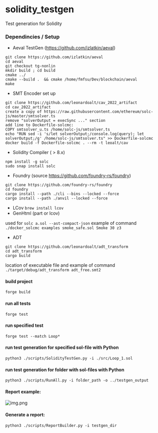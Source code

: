 # solidity_testgen

Test generation for Solidity 

### Dependincies / Setup
* Aeval TestGen (https://github.com/izlatkin/aeval) 
```
git clone https://github.com/izlatkin/aeval
cd aeval
git checkout tg-nonlin
mkdir build ; cd build
cmake ../
cmake --build .  && cmake /home/fmfsu/Dev/blockchain/aeval
make
```
* SMT Encoder set up 
```
git clone https://github.com/leonardoalt/cav_2022_artifact
cd cav_2022_artifact
create a copy of https://raw.githubusercontent.com/ethereum/solc-js/master/smtsolver.ts
remove "solverOutput = execSync ..." section
add line to Dockerfile-solcmc: 
COPY smtsolver_u.ts /home/solc-js/smtsolver.ts
echo "RUN sed -i 's/let solverOutput;/console.log(query); let solverOutput;/g' /home/solc-js/smtsolver.ts" >> Dockerfile-solcmc
docker build -f Dockerfile-solcmc . --rm -t leoalt/cav
```

* Solidity Compiler ( > 8.x)
```
npm install -g solc
sudo snap install solc
```

* Foundry (source https://github.com/foundry-rs/foundry)
```
git clone https://github.com/foundry-rs/foundry
cd foundry
cargo install --path ./cli --bins --locked --force
cargo install --path ./anvil --locked --force
```

* LCov
```brew install lcov```
* GenHtml (part or lcov)

used for 
`solc a.sol --ast-compact-json`
example of command
`./docker_solcmc examples smoke_safe.sol Smoke 30 z3`
* ADT 
```
git clone https://github.com/leonardoalt/adt_transform
cd adt_transform 
cargo build
```
location of executable file and example of command
`./target/debug/adt_transform adt_free.smt2`

#### build project
`forge build`

#### run all tests
`forge test`

#### run specified test
`forge test --match Loop*`

#### run test generation for specified sol-file with Python 
`python3 ./scripts/SolidityTestGen.py -i ./src/Loop_1.sol`

#### run test generation for folder with sol-files with Python
`python3 ./scripts/RunAll.py -i folder_path -o ../testgen_output`

#### Report example:
![img.png](img.png)

#### Generate a report:
`python3 ./scripts/ReportBuilder.py -i testgen_dir`